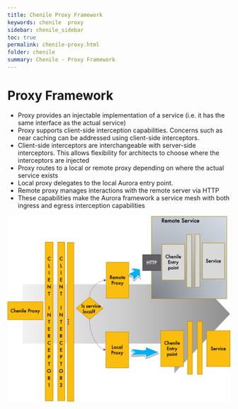 ```yaml
---
title: Chenile Proxy Framework
keywords: chenile  proxy
sidebar: chenile_sidebar
toc: true
permalink: chenile-proxy.html
folder: chenile
summary: Chenile - Proxy Framework
---
```

# Proxy Framework

* Proxy provides an injectable implementation of a service (i.e. it has the same interface as the actual service) 
* Proxy supports client-side interception capabilities. Concerns such as near caching can be addressed using client-side interceptors.
* Client-side interceptors are interchangeable with server-side interceptors. This allows flexibility for architects to choose where the interceptors are injected
* Proxy routes to a local or remote proxy depending on where the actual service exists
* Local proxy delegates to the local Aurora entry point.
* Remote proxy manages interactions with the remote server via HTTP
* These capabilities make the Aurora framework a service mesh with both ingress and egress interception capabilities

![Proxy Framework](img/proxy-framework.png "Proxy Request Processing Cycle")

